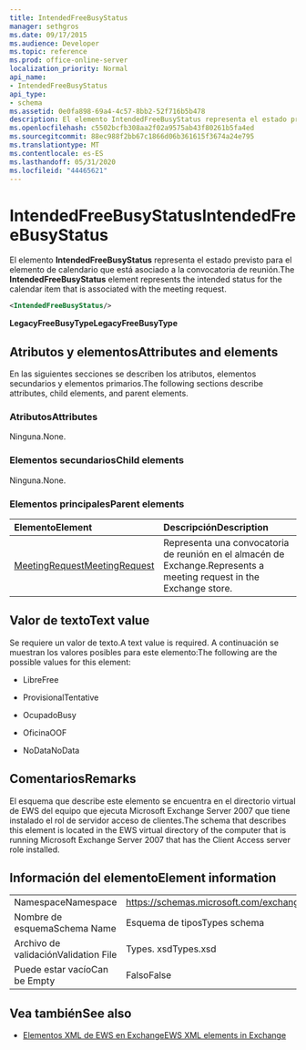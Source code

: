 ```yaml
---
title: IntendedFreeBusyStatus
manager: sethgros
ms.date: 09/17/2015
ms.audience: Developer
ms.topic: reference
ms.prod: office-online-server
localization_priority: Normal
api_name:
- IntendedFreeBusyStatus
api_type:
- schema
ms.assetid: 0e0fa898-69a4-4c57-8bb2-52f716b5b478
description: El elemento IntendedFreeBusyStatus representa el estado previsto para el elemento de calendario que está asociado a la convocatoria de reunión.
ms.openlocfilehash: c5502bcfb308aa2f02a9575ab43f80261b5fa4ed
ms.sourcegitcommit: 88ec988f2bb67c1866d06b361615f3674a24e795
ms.translationtype: MT
ms.contentlocale: es-ES
ms.lasthandoff: 05/31/2020
ms.locfileid: "44465621"
---
```

# <a name="intendedfreebusystatus"></a><span data-ttu-id="ea5c9-103">IntendedFreeBusyStatus</span><span class="sxs-lookup"><span data-stu-id="ea5c9-103">IntendedFreeBusyStatus</span></span>

<span data-ttu-id="ea5c9-104">El elemento **IntendedFreeBusyStatus** representa el estado previsto para el elemento de calendario que está asociado a la convocatoria de reunión.</span><span class="sxs-lookup"><span data-stu-id="ea5c9-104">The **IntendedFreeBusyStatus** element represents the intended status for the calendar item that is associated with the meeting request.</span></span> 
  
```xml
<IntendedFreeBusyStatus/>
```

 <span data-ttu-id="ea5c9-105">**LegacyFreeBusyType**</span><span class="sxs-lookup"><span data-stu-id="ea5c9-105">**LegacyFreeBusyType**</span></span>
## <a name="attributes-and-elements"></a><span data-ttu-id="ea5c9-106">Atributos y elementos</span><span class="sxs-lookup"><span data-stu-id="ea5c9-106">Attributes and elements</span></span>

<span data-ttu-id="ea5c9-107">En las siguientes secciones se describen los atributos, elementos secundarios y elementos primarios.</span><span class="sxs-lookup"><span data-stu-id="ea5c9-107">The following sections describe attributes, child elements, and parent elements.</span></span>
  
### <a name="attributes"></a><span data-ttu-id="ea5c9-108">Atributos</span><span class="sxs-lookup"><span data-stu-id="ea5c9-108">Attributes</span></span>

<span data-ttu-id="ea5c9-109">Ninguna.</span><span class="sxs-lookup"><span data-stu-id="ea5c9-109">None.</span></span>
  
### <a name="child-elements"></a><span data-ttu-id="ea5c9-110">Elementos secundarios</span><span class="sxs-lookup"><span data-stu-id="ea5c9-110">Child elements</span></span>

<span data-ttu-id="ea5c9-111">Ninguna.</span><span class="sxs-lookup"><span data-stu-id="ea5c9-111">None.</span></span>
  
### <a name="parent-elements"></a><span data-ttu-id="ea5c9-112">Elementos principales</span><span class="sxs-lookup"><span data-stu-id="ea5c9-112">Parent elements</span></span>

|<span data-ttu-id="ea5c9-113">**Elemento**</span><span class="sxs-lookup"><span data-stu-id="ea5c9-113">**Element**</span></span>|<span data-ttu-id="ea5c9-114">**Descripción**</span><span class="sxs-lookup"><span data-stu-id="ea5c9-114">**Description**</span></span>|
|:-----|:-----|
|[<span data-ttu-id="ea5c9-115">MeetingRequest</span><span class="sxs-lookup"><span data-stu-id="ea5c9-115">MeetingRequest</span></span>](meetingrequest.md) <br/> |<span data-ttu-id="ea5c9-116">Representa una convocatoria de reunión en el almacén de Exchange.</span><span class="sxs-lookup"><span data-stu-id="ea5c9-116">Represents a meeting request in the Exchange store.</span></span>  <br/> |
   
## <a name="text-value"></a><span data-ttu-id="ea5c9-117">Valor de texto</span><span class="sxs-lookup"><span data-stu-id="ea5c9-117">Text value</span></span>

<span data-ttu-id="ea5c9-118">Se requiere un valor de texto.</span><span class="sxs-lookup"><span data-stu-id="ea5c9-118">A text value is required.</span></span> <span data-ttu-id="ea5c9-119">A continuación se muestran los valores posibles para este elemento:</span><span class="sxs-lookup"><span data-stu-id="ea5c9-119">The following are the possible values for this element:</span></span>
  
- <span data-ttu-id="ea5c9-120">Libre</span><span class="sxs-lookup"><span data-stu-id="ea5c9-120">Free</span></span>
    
- <span data-ttu-id="ea5c9-121">Provisional</span><span class="sxs-lookup"><span data-stu-id="ea5c9-121">Tentative</span></span>
    
- <span data-ttu-id="ea5c9-122">Ocupado</span><span class="sxs-lookup"><span data-stu-id="ea5c9-122">Busy</span></span>
    
- <span data-ttu-id="ea5c9-123">Oficina</span><span class="sxs-lookup"><span data-stu-id="ea5c9-123">OOF</span></span>
    
- <span data-ttu-id="ea5c9-124">NoData</span><span class="sxs-lookup"><span data-stu-id="ea5c9-124">NoData</span></span>
    
## <a name="remarks"></a><span data-ttu-id="ea5c9-125">Comentarios</span><span class="sxs-lookup"><span data-stu-id="ea5c9-125">Remarks</span></span>

<span data-ttu-id="ea5c9-126">El esquema que describe este elemento se encuentra en el directorio virtual de EWS del equipo que ejecuta Microsoft Exchange Server 2007 que tiene instalado el rol de servidor acceso de clientes.</span><span class="sxs-lookup"><span data-stu-id="ea5c9-126">The schema that describes this element is located in the EWS virtual directory of the computer that is running Microsoft Exchange Server 2007 that has the Client Access server role installed.</span></span>
  
## <a name="element-information"></a><span data-ttu-id="ea5c9-127">Información del elemento</span><span class="sxs-lookup"><span data-stu-id="ea5c9-127">Element information</span></span>

|||
|:-----|:-----|
|<span data-ttu-id="ea5c9-128">Namespace</span><span class="sxs-lookup"><span data-stu-id="ea5c9-128">Namespace</span></span>  <br/> |https://schemas.microsoft.com/exchange/services/2006/types  <br/> |
|<span data-ttu-id="ea5c9-129">Nombre de esquema</span><span class="sxs-lookup"><span data-stu-id="ea5c9-129">Schema Name</span></span>  <br/> |<span data-ttu-id="ea5c9-130">Esquema de tipos</span><span class="sxs-lookup"><span data-stu-id="ea5c9-130">Types schema</span></span>  <br/> |
|<span data-ttu-id="ea5c9-131">Archivo de validación</span><span class="sxs-lookup"><span data-stu-id="ea5c9-131">Validation File</span></span>  <br/> |<span data-ttu-id="ea5c9-132">Types. xsd</span><span class="sxs-lookup"><span data-stu-id="ea5c9-132">Types.xsd</span></span>  <br/> |
|<span data-ttu-id="ea5c9-133">Puede estar vacío</span><span class="sxs-lookup"><span data-stu-id="ea5c9-133">Can be Empty</span></span>  <br/> |<span data-ttu-id="ea5c9-134">Falso</span><span class="sxs-lookup"><span data-stu-id="ea5c9-134">False</span></span>  <br/> |
   
## <a name="see-also"></a><span data-ttu-id="ea5c9-135">Vea también</span><span class="sxs-lookup"><span data-stu-id="ea5c9-135">See also</span></span>



- [<span data-ttu-id="ea5c9-136">Elementos XML de EWS en Exchange</span><span class="sxs-lookup"><span data-stu-id="ea5c9-136">EWS XML elements in Exchange</span></span>](ews-xml-elements-in-exchange.md)

